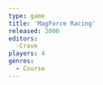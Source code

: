 ```yaml
---
type: game
title: 'MagForce Racing'
released: 2000
editors: 
  -Crave
players: 4
genres:
  - Course
---
```

